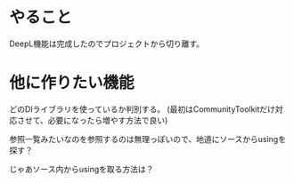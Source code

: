 ﻿# やること
DeepL機能は完成したのでプロジェクトから切り離す。


# 他に作りたい機能
どのDIライブラリを使っているか判別する。
(最初はCommunityToolkitだけ対応させて、必要になったら増やす方法で良い)

参照一覧みたいなのを参照するのは無理っぽいので、地道にソースからusingを探す？

じゃあソース内からusingを取る方法は？










